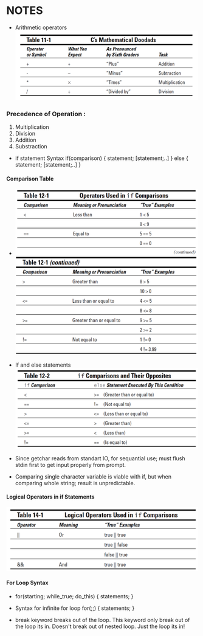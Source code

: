 # NOTES

- Arithmetic operators
    ![Arithmetic Operators](https://github.com/mrsahin101/C_for_Dummies/blob/master/Part_III_Giving_Your_Programs_the_Ability_To_Run_Amok/Images/Aritmethic_Operators.PNG) 

### Precedence of Operation :
1. Multiplication
2. Division
3. Addition
4. Substraction

- if statement Syntax
    if(comparison)
    {
        statement;
        [statement;..]
    }
    else
    {
        statement;
        [statement;..]
    }

#### Comparison Table 
-    ![ Comparison Table](https://github.com/mrsahin101/C_for_Dummies/blob/master/Part_III_Giving_Your_Programs_the_Ability_To_Run_Amok/Images/If_Statements_1.PNG) 
     ![ Comparison Table](https://github.com/mrsahin101/C_for_Dummies/blob/master/Part_III_Giving_Your_Programs_the_Ability_To_Run_Amok/Images/If_Statements_2.PNG)

- If and else statements
    ![ Comparison Table](https://github.com/mrsahin101/C_for_Dummies/blob/master/Part_III_Giving_Your_Programs_the_Ability_To_Run_Amok/Images/If_else.PNG)
 

 - Since getchar reads from standart IO, for sequantial use; must flush stdin first to get input properly from prompt.

 - Comparing single character variable is viable with if, but when comparing whole string; result is unpredictable. 


 #### Logical Operators in if Statements
 
 ![ Comparison Table]( https://github.com/mrsahin101/C_for_Dummies/blob/master/Part_III_Giving_Your_Programs_the_Ability_To_Run_Amok/Images/Logical_Operators.PNG)

#### For Loop Syntax
- for(starting; while_true; do_this)
    {
        statements;
    }
- Syntax for infinite for loop
    for(;;)
    {
        statements;
    }

- break keyword breaks out of the loop. This keyword only break out of the loop its in. Doesn't break out of nested loop. Just the loop its in!